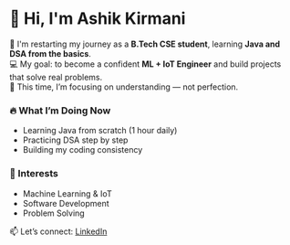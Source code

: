 # 👋 Hi, I'm Ashik Kirmani

🌱 I'm restarting my journey as a **B.Tech CSE student**, learning **Java and DSA from the basics**.  
💻 My goal: to become a confident **ML + IoT Engineer** and build projects that solve real problems.  
🚀 This time, I’m focusing on understanding — not perfection.  

### 🔥 What I’m Doing Now
- Learning Java from scratch (1 hour daily)
- Practicing DSA step by step
- Building my coding consistency

### 🧠 Interests
- Machine Learning & IoT  
- Software Development  
- Problem Solving  

📫 Let’s connect: [LinkedIn](#)  
